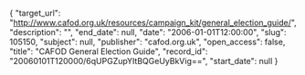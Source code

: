 {
  "target_url": "http://www.cafod.org.uk/resources/campaign_kit/general_election_guide/", 
  "description": "", 
  "end_date": null, 
  "date": "2006-01-01T12:00:00", 
  "slug": 105150, 
  "subject": null, 
  "publisher": "cafod.org.uk", 
  "open_access": false, 
  "title": "CAFOD General Election Guide", 
  "record_id": "20060101T120000/6qUPGZupYItBQGeUyBkVig==", 
  "start_date": null
}

